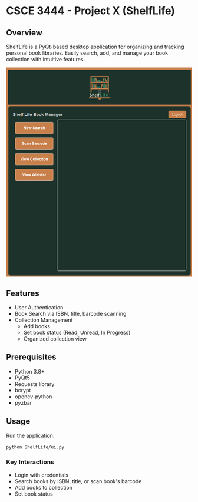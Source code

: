 # CSCE 3444 - Project X (ShelfLife)

## Overview

ShelfLife is a PyQt-based desktop application for organizing and tracking personal book libraries. Easily search, add, and manage your book collection with intuitive features.

![Screenshot of the app](./images/Screenshot.png)

## Features

- User Authentication
- Book Search via ISBN, title, barcode scanning
- Collection Management
  - Add books 
  - Set book status (Read, Unread, In Progress)
  - Organized collection view


## Prerequisites

- Python 3.8+
- PyQt5
- Requests library
- bcrypt
- opencv-python
- pyzbar



## Usage

Run the application:
```bash
python ShelfLife/ui.py
```


### Key Interactions
- Login with credentials
- Search books by ISBN, title, or scan book's barcode
- Add books to collection
- Set book status
